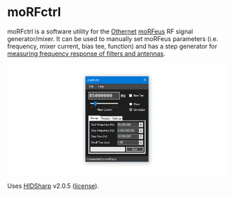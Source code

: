 # moRFctrl
moRFctrl is a software utility for the [Othernet](https://othernet.is) [moRFeus](https://othernet.is/products/morfeus-1) RF signal generator/mixer. It can be used to manually set moRFeus parameters (i.e. frequency, mixer current, bias tee, function) and has a step generator for [measuring frequency response of filters and antennas](https://www.rtl-sdr.com/using-an-rtl-sdr-and-morfeus-as-a-tracking-generator-to-measure-filters-and-antenna-vswr/).

![Screenshot](screenshot.png)

Uses [HIDSharp](https://www.zer7.com/software/hidsharp) v2.0.5 ([license](https://github.com/sam210723/moRFctrl/blob/master/HIDSharp/HIDSharp%20LICENSE.txt)).
